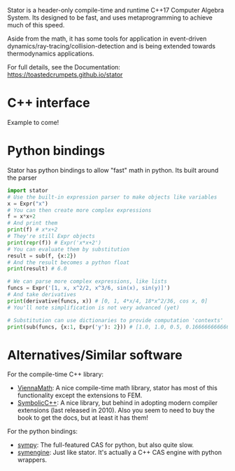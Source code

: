 Stator is a header-only compile-time and runtime C++17 Computer
Algebra System. Its designed to be fast, and uses metaprogramming to
achieve much of this speed. 

Aside from the math, it has some tools for application in event-driven
dynamics/ray-tracing/collision-detection and is being extended towards
thermodynamics applications.

For full details, see the Documentation:
https://toastedcrumpets.github.io/stator

# C++ interface

Example to come!

# Python bindings

Stator has python bindings to allow "fast" math in python. Its built
around the parser

```python
import stator
# Use the built-in expression parser to make objects like variables
x = Expr("x")
# You can then create more complex expressions
f = x*x+2
# And print them
print(f) # x*x+2
# They're still Expr objects
print(repr(f)) # Expr('x*x+2')
# You can evaluate them by substitution
result = sub(f, {x:2})
# And the result becomes a python float
print(result) # 6.0

# We can parse more complex expressions, like lists
funcs = Expr('[1, x, x^2/2, x^3/6, sin(x), sin(y)]')
# And take derivatives
print(derivative(funcs, x)) # [0, 1, 4*x/4, 18*x^2/36, cos x, 0]
# You'll note simplification is not very advanced (yet)

# Substitution can use dictionaries to provide computation 'contexts'
print(sub(funcs, {x:1, Expr('y'): 2})) # [1.0, 1.0, 0.5, 0.16666666666666666, 0.8414709848078965, 0.9092974268256817]
```

# Alternatives/Similar software 

For the compile-time C++ library:
- [ViennaMath](http://viennamath.sourceforge.net/): A nice
  compile-time math library, stator has most of this functionality
  except the extensions to FEM.
- [SymbolicC++](https://issc.uj.ac.za/symbolic/symbolic.html): A nice
  library, but behind in adopting modern compiler extensions (last
  released in 2010). Also you seem to need to buy the book to get the
  docs, but at least it has them!

For the python bindings:
- [sympy](https://www.sympy.org/): The full-featured CAS for python, but also quite slow.
- [symengine](https://symengine.org/index.html): Just like
  stator. It's actually a C++ CAS engine with python wrappers.
